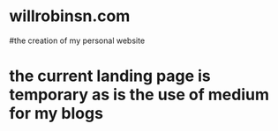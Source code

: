 # willrobinsn.com

#the creation of my personal website
#   the current landing page is temporary as is the use of medium for my blogs
